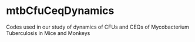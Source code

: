 # mtbCfuCeqDynamics
Codes used in our study of dynamics of CFUs and CEQs of Mycobacterium Tuberculosis in Mice and Monkeys
